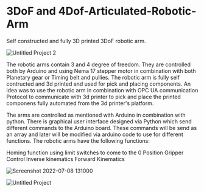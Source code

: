 # 3DoF and 4Dof-Articulated-Robotic-Arm
Self constructed and fully 3D printed 3DoF robotic arm.

![Untitled Project 2](https://user-images.githubusercontent.com/83728692/177980119-6e5f3cc5-1cf4-4b21-a91a-fac3ba990add.jpg)

The robotic arms contain 3 and 4 degree of freedom. They are controlled both by Arduino and using Nema 17 stepper motor in combination with both Planetary gear or Timing belt and pullies. The robotic arm is fully self contructed and 3d printed and used for pick and placing components. An idea was to use the robotic arm in combination with OPC UA communication Protocol to communicate with 3d printer to pick and place the printed componens fully automated from the 3d printer's platform.

The arms are controlled as mentioned with Arduino in combination with python. There is graphical user interface designed via Python which send different commands to the Arduino board. These commands will be send as an array and later will be modified via arduino code to use for different functions. The robotic arms have the following functions:

Homing function using limit switches to come to the 0 Position
Gripper Control
Inverse kinematics
Forward Kinematics

![Screenshot 2022-07-08 131000](https://user-images.githubusercontent.com/83728692/177981308-cef9f6ef-97be-44e3-9730-49b95bbc23a4.png)

![Untitled Project](https://user-images.githubusercontent.com/83728692/177980128-f48e22b6-9d35-4c78-9a0d-d6e8c94bec17.jpg)
